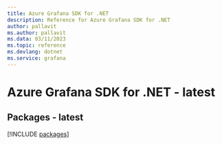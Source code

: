 ```yaml
---
title: Azure Grafana SDK for .NET
description: Reference for Azure Grafana SDK for .NET
author: pallavit
ms.author: pallavit
ms.data: 03/11/2023
ms.topic: reference
ms.devlang: dotnet
ms.service: grafana
---
```

# Azure Grafana SDK for .NET - latest
## Packages - latest
[!INCLUDE [packages](grafana-index.md)]